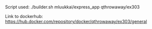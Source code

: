 Script used:
./builder.sh mluukkai/express_app qthrowaway/ex303

Link to dockerhub:
https://hub.docker.com/repository/docker/qthrowaway/ex303/general
